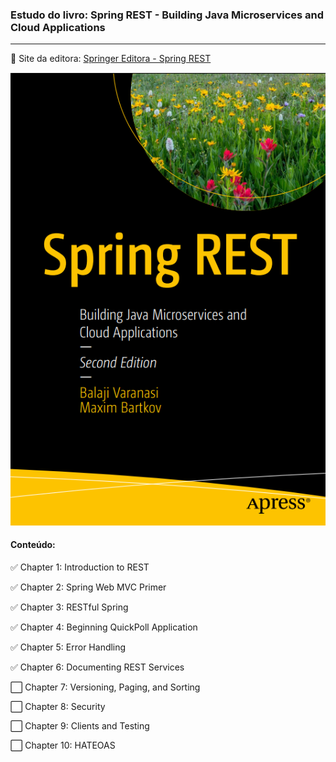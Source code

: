 ### Estudo do livro:  Spring REST -  Building Java Microservices and Cloud Applications

------

:link: Site da editora: [Springer Editora - Spring REST](https://link.springer.com/book/10.1007%2F978-1-4842-7477-4)



![Capa Livro](https://github.com/MardonioEng/quick-poll-spring/blob/main/ebook.png?raw=true)

#### Conteúdo:

:white_check_mark: Chapter 1: Introduction to REST

:white_check_mark: Chapter 2: Spring Web MVC Primer

:white_check_mark: Chapter 3: RESTful Spring

:white_check_mark: Chapter 4: Beginning QuickPoll Application

:white_check_mark: Chapter 5: Error Handling

:white_check_mark: Chapter 6: Documenting REST Services

:white_large_square: Chapter 7: Versioning, Paging, and Sorting

:white_large_square: Chapter 8: Security

:white_large_square: Chapter 9: Clients and Testing

:white_large_square: Chapter 10: HATEOAS